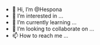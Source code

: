 - 👋 Hi, I’m @Hespona
- 👀 I’m interested in ...
- 🌱 I’m currently learning ...
- 💞️ I’m looking to collaborate on ...
- 📫 How to reach me ...

<!---
Hespona/Hespona is a ✨ special ✨ repository because its `README.md` (this file) appears on your GitHub profile.
You can click the Preview link to take a look at your changes.
--->
